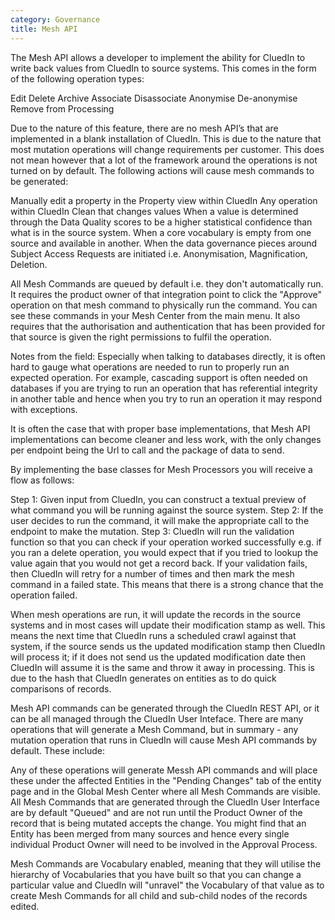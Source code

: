 ```yaml
---
category: Governance
title: Mesh API
---
```


The Mesh API allows a developer to implement the ability for CluedIn to write back values from CluedIn to source systems. This comes in the form of the following operation types: 

Edit
Delete
Archive
Associate
Disassociate
Anonymise
De-anonymise
Remove from Processing

Due to the nature of this feature, there are no mesh API’s that are implemented in a blank installation of CluedIn. This is due to the nature that most mutation operations will change requirements per customer. This does not mean however that a lot of the framework around the operations is not turned on by default. The following actions will cause mesh commands to be generated:

Manually edit a property in the Property view within CluedIn
Any operation within CluedIn Clean that changes values
When a value is determined through the Data Quality scores to be a higher statistical confidence than what is in the source system. 
When a core vocabulary is empty from one source and available in another. 
When the data governance pieces around Subject Access Requests are initiated i.e. Anonymisation, Magnification, Deletion. 

All Mesh Commands are queued by default i.e. they don't automatically run. It requires the product owner of that integration point to click the "Approve" operation on that mesh command to physically run the command. You can see these commands in your Mesh Center from the main menu. It also requires that the authorisation and authentication that has been provided for that source is given the right permissions to fulfil the operation. 

Notes from the field: Especially when talking to databases directly, it is often hard to gauge what operations are needed to run to properly run an expected operation. For example, cascading support is often needed on databases if you are trying to run an operation that has referential integrity in another table and hence when you try to run an operation it may respond with exceptions. 

It is often the case that with proper base implementations, that Mesh API implementations can become cleaner and less work, with the only changes per endpoint being the Url to call and the package of data to send. 

By implementing the base classes for Mesh Processors you will receive a flow as follows:

Step 1: Given input from CluedIn, you can construct a textual preview of what command you will be running against the source system.
Step 2: If the user decides to run the command, it will make the appropriate call to the endpoint to make the mutation. 
Step 3: CluedIn will run the validation function so that you can check if your operation worked successfully e.g. if you ran a delete operation, you would expect that if you tried to lookup the value again that you would not get a record back. If your validation fails, then CluedIn will retry for a number of times and then mark the mesh command in a failed state. This means that there is a strong chance that the operation failed.

When mesh operations are run, it will update the records in the source systems and in most cases will update their modification stamp as well. This means the next time that CluedIn runs a scheduled crawl against that system, if the source sends us the updated modification stamp then CluedIn will process it; if it does not send us the updated modification date then CluedIn will assume it is the same and throw it away in processing. This is due to the hash that CluedIn generates on entities as to do quick comparisons of records. 

Mesh API commands can be generated through the CluedIn REST API, or it can be all managed through the CluedIn User Inteface. There are many operations that will generate a Mesh Command, but in summary - any mutation operation that runs in CluedIn will cause Mesh API commands by default. These include:

 Any of these operations will generate Messh API commands and will place these under the affected Entities in the "Pending Changes" tab of the entity page and in the Global Mesh Center where all Mesh Commands are visible. All Mesh Commands that are generated through the CluedIn User Interface are by default "Queued" and are not run until the Product Owner of the record that is being mutated accepts the change. You might find that an Entity has been merged from many sources and hence every single individual Product Owner will need to be involved in the Approval Process. 

 Mesh Commands are Vocabulary enabled, meaning that they will utilise the hierarchy of Vocabularies that you have built so that you can change a particular value and CluedIn will "unravel" the Vocabulary of that value as to create Mesh Commands for all child and sub-child nodes of the records edited. 